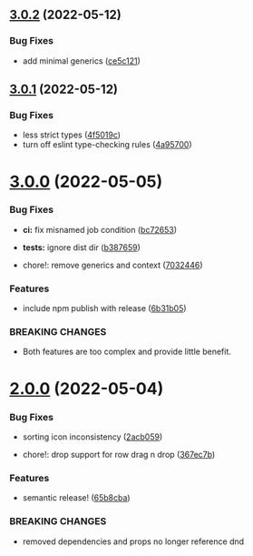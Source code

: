 ## [3.0.2](https://github.com/zmrl010/material-grid/compare/v3.0.1...v3.0.2) (2022-05-12)


### Bug Fixes

* add minimal generics ([ce5c121](https://github.com/zmrl010/material-grid/commit/ce5c1218b49f84f05abb5b65523f920fcc8cb3a2))

## [3.0.1](https://github.com/zmrl010/material-grid/compare/v3.0.0...v3.0.1) (2022-05-12)


### Bug Fixes

* less strict types ([4f5019c](https://github.com/zmrl010/material-grid/commit/4f5019c8d65e249a73133aa635253903f534ea21))
* turn off eslint type-checking rules ([4a95700](https://github.com/zmrl010/material-grid/commit/4a957006cb762c61c1954fb7c4eae3937704f470))

# [3.0.0](https://github.com/zmrl010/material-grid/compare/v2.0.0...v3.0.0) (2022-05-05)


### Bug Fixes

* **ci:** fix misnamed job condition ([bc72653](https://github.com/zmrl010/material-grid/commit/bc72653174356d78aa68fbec09ab52f0fb1200b1))
* **tests:** ignore dist dir ([b387659](https://github.com/zmrl010/material-grid/commit/b38765970bb47fe4ba0fd1408774779497e4bd5f))


* chore!: remove generics and context ([7032446](https://github.com/zmrl010/material-grid/commit/7032446b08c38732c1b6287d1f4b421cf5afbc89))


### Features

* include npm publish with release ([6b31b05](https://github.com/zmrl010/material-grid/commit/6b31b0566d4566abee75f59e04bf01018dd47674))


### BREAKING CHANGES

* Both features are too complex and provide little benefit.

# [2.0.0](https://github.com/zmrl010/material-grid/compare/v1.4.0...v2.0.0) (2022-05-04)


### Bug Fixes

* sorting icon inconsistency ([2acb059](https://github.com/zmrl010/material-grid/commit/2acb0595a01282906b208bace8168faebdce1a9c))


* chore!: drop support for row drag n drop ([367ec7b](https://github.com/zmrl010/material-grid/commit/367ec7b8054f699473764e64e8b3b5b4cc3a13ac))


### Features

* semantic release! ([65b8cba](https://github.com/zmrl010/material-grid/commit/65b8cba0bf7320e68776a72928ffdc952717e5e5))


### BREAKING CHANGES

* removed dependencies and props no longer reference dnd
